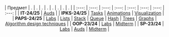 <div align="center">

| Предмет | . | . | . | . | . | . | . | . |
| :---: | :---: | :---: | :---: | :---: | :---: | :---: | :---: |
| **IT-24/25** | [Auds](https://github.com/mrkskq/uni-stuff/tree/main/IT/auds) |
| **IPKS-24/25** | [Tasks](https://github.com/mrkskq/uni-stuff/tree/main/IPKS/zadaci) | [Animations](https://github.com/mrkskq/uni-stuff/tree/main/IPKS/animacii) | [Visualization](https://github.com/mrkskq/uni-stuff/tree/main/IPKS/vizuelizacija) |
| **PAPS-24/25** | [Labs](https://github.com/mrkskq/uni-stuff/tree/main/PAPS/labs) | [Lists](https://github.com/mrkskq/uni-stuff/tree/main/PAPS/listi) | [Stack](https://github.com/mrkskq/uni-stuff/tree/main/PAPS/stack) | [Queue](https://github.com/mrkskq/uni-stuff/tree/main/PAPS/queue) | [Hash](https://github.com/mrkskq/uni-stuff/tree/main/PAPS/hash) | [Trees](https://github.com/mrkskq/uni-stuff/tree/main/PAPS/drva) | [Graphs](https://github.com/mrkskq/uni-stuff/tree/main/PAPS/grafovi) | [Algorithm design techniques](https://github.com/mrkskq/uni-stuff/tree/main/PAPS/tehnikiNaKreiranjeAlgoritmi) |
| **OOP-23/24** | [Labs](https://github.com/mrkskq/uni-stuff/tree/main/OOP/labs) | [Midterm](https://github.com/mrkskq/uni-stuff/tree/main/OOP/kolokviumski) |
| **SP-23/24** | [Labs](https://github.com/mrkskq/uni-stuff/tree/main/SP/labs) | [Auds](https://github.com/mrkskq/uni-stuff/tree/main/SP/auditoriski)  | [Midterm](https://github.com/mrkskq/uni-stuff/tree/main/SP/za%20vezhbanje) | 

</div>
